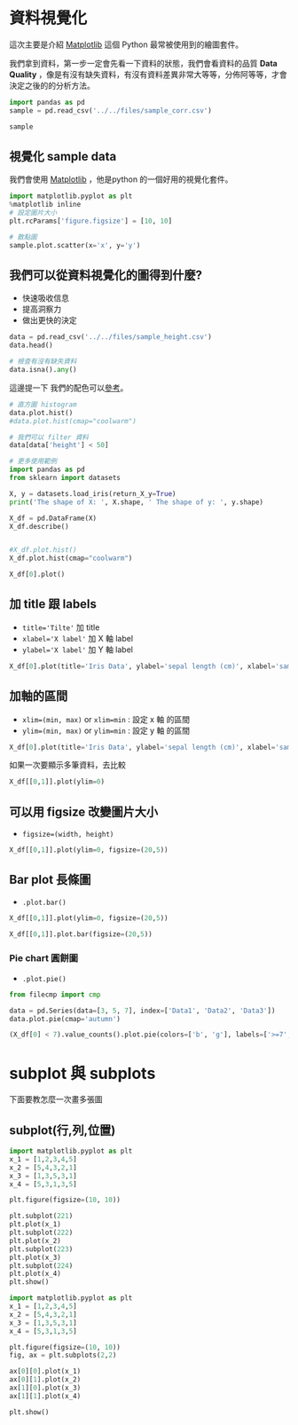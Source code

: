 # 資料視覺化

這次主要是介紹 [Matplotlib](https://matplotlib.org) 這個 Python 最常被使用到的繪圖套件。 <br>

我們拿到資料，第一步一定會先看一下資料的狀態，我們會看資料的品質 **Data Quality** ，像是有沒有缺失資料，有沒有資料差異非常大等等，分佈阿等等，才會決定之後的的分析方法。


```python
import pandas as pd
sample = pd.read_csv('../../files/sample_corr.csv')

sample
```

## 視覺化 sample data

我們會使用 [Matplotlib](https://matplotlib.org) ，他是python 的一個好用的視覺化套件。


```python
import matplotlib.pyplot as plt
%matplotlib inline
# 設定圖片大小
plt.rcParams['figure.figsize'] = [10, 10]

# 散點圖
sample.plot.scatter(x='x', y='y')
```

## 我們可以從資料視覺化的圖得到什麼?
- 快速吸收信息
- 提高洞察力
- 做出更快的決定


```python
data = pd.read_csv('../../files/sample_height.csv')
data.head()

# 檢查有沒有缺失資料
data.isna().any()
```

這邊提一下 我們的配色可以[參考](https://matplotlib.org/stable/tutorials/colors/colormaps.html)。


```python
# 直方圖 histogram
data.plot.hist()
#data.plot.hist(cmap="coolwarm")

# 我們可以 filter 資料
data[data['height'] < 50]

# 更多使用範例
import pandas as pd
from sklearn import datasets

X, y = datasets.load_iris(return_X_y=True)
print('The shape of X: ', X.shape, ' The shape of y: ', y.shape)

X_df = pd.DataFrame(X)
X_df.describe()


#X_df.plot.hist()
X_df.plot.hist(cmap="coolwarm")

X_df[0].plot()
```

## 加 title 跟 labels

- ```title='Tilte'``` 加 title
- ```xlabel='X label'``` 加 X 軸 label
- ```ylabel='X label'``` 加 Y 軸 label


```python
X_df[0].plot(title='Iris Data', ylabel='sepal length (cm)', xlabel='samples')
```

## 加軸的區間
- ```xlim=(min, max)``` or ```xlim=min``` : 設定 x 軸 的區間
- ```ylim=(min, max)``` or ```ylim=min``` : 設定 y 軸 的區間


```python
X_df[0].plot(title='Iris Data', ylabel='sepal length (cm)', xlabel='samples', ylim=0)
```

如果一次要顯示多筆資料，去比較


```python
X_df[[0,1]].plot(ylim=0)
```

## 可以用 figsize 改變圖片大小
- ```figsize=(width, height)```

```python
X_df[[0,1]].plot(ylim=0, figsize=(20,5))
```

## Bar plot 長條圖
- ```.plot.bar()```


```python
X_df[[0,1]].plot(ylim=0, figsize=(20,5))

X_df[[0,1]].plot.bar(figsize=(20,5))
```

### Pie chart 圓餅圖
- ```.plot.pie()```


```python
from filecmp import cmp

data = pd.Series(data=[3, 5, 7], index=['Data1', 'Data2', 'Data3'])
data.plot.pie(cmap='autumn')

(X_df[0] < 7).value_counts().plot.pie(colors=['b', 'g'], labels=['>=7', '<7'], title='Iris per capita', autopct='%1.1f%%')
```


# subplot 與 subplots

下面要教怎麼一次畫多張圖
## subplot(行,列,位置)


```python
import matplotlib.pyplot as plt
x_1 = [1,2,3,4,5]
x_2 = [5,4,3,2,1]
x_3 = [1,3,5,3,1]
x_4 = [5,3,1,3,5]

plt.figure(figsize=(10, 10))

plt.subplot(221)
plt.plot(x_1)
plt.subplot(222)
plt.plot(x_2)
plt.subplot(223)
plt.plot(x_3)
plt.subplot(224)
plt.plot(x_4)
plt.show()
```

```python
import matplotlib.pyplot as plt
x_1 = [1,2,3,4,5]
x_2 = [5,4,3,2,1]
x_3 = [1,3,5,3,1]
x_4 = [5,3,1,3,5]

plt.figure(figsize=(10, 10))
fig, ax = plt.subplots(2,2)

ax[0][0].plot(x_1)
ax[0][1].plot(x_2)
ax[1][0].plot(x_3)
ax[1][1].plot(x_4)

plt.show()
```
